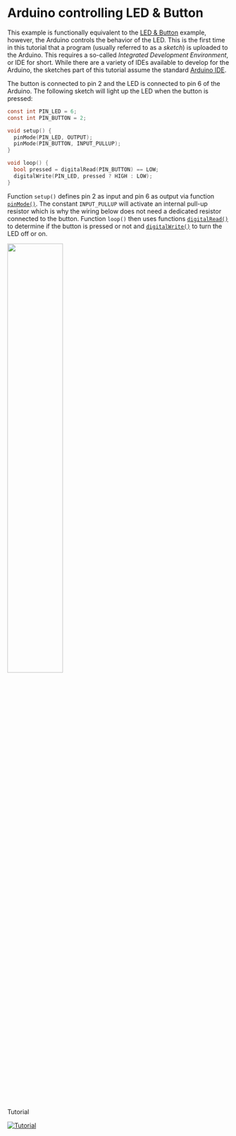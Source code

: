 # Arduino controlling LED &amp; Button

This example is functionally equivalent to the <a href="../01/">LED &amp; Button</a> example, however,
the Arduino controls the behavior of the LED. This is the first time in this tutorial that a program
(usually referred to as a _sketch_) is uploaded to the Arduino. This requires a so-called _Integrated
Development Environment_, or IDE for short. While there are a variety of IDEs available to develop for
the Arduino, the sketches part of this tutorial assume the standard
<a href="https://www.arduino.cc/en/Main/Software">Arduino IDE</a>.

The button is connected to pin 2 and the LED is connected to
pin 6 of the Arduino. The following sketch will light up the LED when the button is pressed:

```c
const int PIN_LED = 6;
const int PIN_BUTTON = 2;

void setup() {
  pinMode(PIN_LED, OUTPUT);
  pinMode(PIN_BUTTON, INPUT_PULLUP);
}

void loop() {
  bool pressed = digitalRead(PIN_BUTTON) == LOW;
  digitalWrite(PIN_LED, pressed ? HIGH : LOW);
}
```

Function `setup()` defines pin 2 as input and pin 6 as output via function
<a href="https://www.arduino.cc/en/Reference/PinMode">`pinMode()`</a>. The constant `INPUT_PULLUP`
will activate an internal pull-up resistor which is why the wiring below does not need a dedicated
resistor connected to the button. Function `loop()` then uses functions
<a href="https://www.arduino.cc/en/Reference/DigitalRead">`digitalRead()`</a> to determine if the button
is pressed or not and
<a href="https://www.arduino.cc/en/Reference/DigitalWrite">`digitalWrite()`</a> to turn the LED off or on.

<img src="doc/ArduinoLEDButton_bb.png" width="50%"/>

Tutorial

[![Tutorial](https://img.youtube.com/vi/qr91fY0JsOU/hqdefault.jpg)](https://www.youtube.com/watch?v=qr91fY0JsOU&list=PL2prrfB4uRarl12GHSbsoMmeYYlk2PLb7) 

